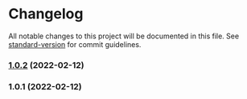 # Changelog

All notable changes to this project will be documented in this file. See [standard-version](https://github.com/conventional-changelog/standard-version) for commit guidelines.

### [1.0.2](https://github.com/josephluck/urban-jungle/compare/v1.0.1...v1.0.2) (2022-02-12)

### 1.0.1 (2022-02-12)
